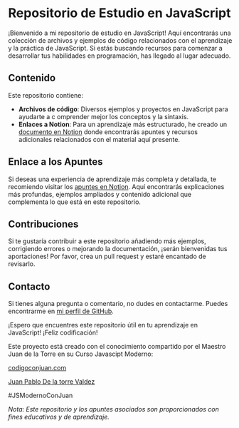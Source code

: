 # Repositorio de Estudio en JavaScript

¡Bienvenido a mi repositorio de estudio en JavaScript! Aquí encontrarás una colección de archivos y ejemplos de código relacionados con el aprendizaje y la práctica de JavaScript. Si estás buscando recursos para comenzar a desarrollar tus habilidades en programación, has llegado al lugar adecuado.

## Contenido

Este repositorio contiene:

- **Archivos de código**: Diversos ejemplos y proyectos en JavaScript para ayudarte a c
omprender mejor los conceptos y la sintaxis.
- **Enlaces a Notion**: Para un aprendizaje más estructurado, he creado un [documento en Notion](https://jpalacio.notion.site/JAVASCRIPT-AVANZADO-02dace38aa514d8786e7b5532308c6d9?pvs=4) donde encontrarás apuntes y recursos adicionales relacionados con el material aquí presente.

## Enlace a los Apuntes

Si deseas una experiencia de aprendizaje más completa y detallada, te recomiendo visitar los [apuntes en Notion](https://jpalacio.notion.site/JAVASCRIPT-AVANZADO-02dace38aa514d8786e7b5532308c6d9?pvs=4). Aquí encontrarás explicaciones más profundas, ejemplos ampliados y contenido adicional que complementa lo que está en este repositorio.

## Contribuciones

Si te gustaría contribuir a este repositorio añadiendo más ejemplos, corrigiendo errores o mejorando la documentación, ¡serán bienvenidas tus aportaciones! Por favor, crea un pull request y estaré encantado de revisarlo.

## Contacto

Si tienes alguna pregunta o comentario, no dudes en contactarme. Puedes encontrarme en [mi perfil de GitHub](https://github.com/JPalacio3).

¡Espero que encuentres este repositorio útil en tu aprendizaje en JavaScript! ¡Feliz codificación!

Este proyecto está creado con el conocimiento compartido por el Maestro Juan de la Torre en su Curso Javascipt Moderno:
<p> <a href="http://www.codigoconjuan.com" target="_blank">codigoconjuan.com</a> </p>
<p> <a href="https://github.com/codigoconjuan" target="_blank">Juan Pablo De la torre Valdez</a> </p>
<p class="hashtag">#JSModernoConJuan</p>



*Nota: Este repositorio y los apuntes asociados son proporcionados con fines educativos y de aprendizaje.*

